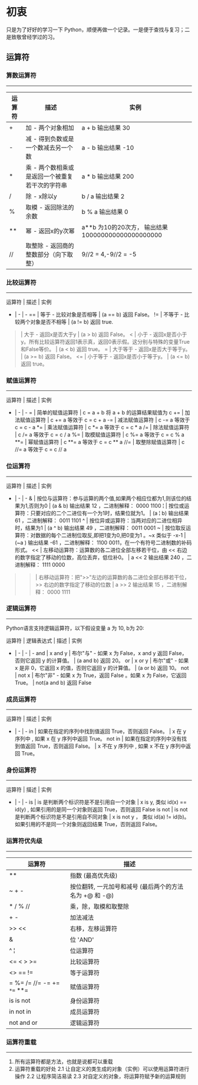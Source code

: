 # 初衷
只是为了好好的学习一下 Python，顺便再做一个记录。一是便于查找与复习；二是致敬曾经学过的习。

## 运算符
### 算数运算符
---

运算符 | 描述 | 实例
--- | --- | ---
+ | 加 - 两个对象相加 | a + b 输出结果 30
- | 减 - 得到负数或是一个数减去另一个数 | a - b 输出结果 -10
* | 乘 - 两个数相乘或是返回一个被重复若干次的字符串 | a * b 输出结果 200
/ | 除 - x除以y | b / a 输出结果 2
% | 取模 - 返回除法的余数 | b % a 输出结果 0
** | 幂 - 返回x的y次幂 | a**b 为10的20次方， 输出结果 100000000000000000000
// | 取整除 - 返回商的整数部分（向下取整） | 9//2 = 4,-9//2 = -5

### 比较运算符
---
运算符 | 描述 | 实例
- | - | -
== | 等于 - 比较对象是否相等 | (a == b) 返回 False。
!= | 不等于 - 比较两个对象是否不相等 | (a != b) 返回 true.
> | 大于 - 返回x是否大于y | (a > b) 返回 False。
< | 小于 - 返回x是否小于y。所有比较运算符返回1表示真，返回0表示假。这分别与特殊的变量True和False等价。 | (a < b) 返回 true。
>= | 大于等于 - 返回x是否大于等于y。 | (a >= b) 返回 False。
<= | 小于等于 -	返回x是否小于等于y。 | (a <= b) 返回 true。

### 赋值运算符
---
运算符 | 描述 | 实例
- | - | -
= | 简单的赋值运算符 | c = a + b 将 a + b 的运算结果赋值为 c
+= | 加法赋值运算符 | c += a 等效于 c = c + a
-= | 减法赋值运算符 | c -= a 等效于 c = c - a
*= | 乘法赋值运算符 | c *= a 等效于 c = c * a
/= | 除法赋值运算符 | c /= a 等效于 c = c / a
%= | 取模赋值运算符 | c %= a 等效于 c = c % a
**= | 幂赋值运算符 | c **= a 等效于 c = c ** a
//= | 取整除赋值运算符 | c //= a 等效于 c = c // a

### 位运算符
---
运算符 | 描述 | 实例
- | - | -
& | 按位与运算符：参与运算的两个值,如果两个相应位都为1,则该位的结果为1,否则为0 | (a & b) 输出结果 12 ，二进制解释： 0000 1100
&#166; | 按位或运算符：只要对应的二个二进位有一个为1时，结果位就为1。 | (a &#166; b) 输出结果 61 ，二进制解释： 0011 1101
^ | 按位异或运算符：当两对应的二进位相异时，结果为1 | (a ^ b) 输出结果 49 ，二进制解释： 0011 0001
~ | 按位取反运算符：对数据的每个二进制位取反,即把1变为0,把0变为1 。~x 类似于 -x-1 | (~a ) 输出结果 -61 ，二进制解释： 1100 0011，在一个有符号二进制数的补码形式。
<< | 左移动运算符：运算数的各二进位全部左移若干位，由 << 右边的数字指定了移动的位数，高位丢弃，低位补0。 | a << 2 输出结果 240 ，二进制解释： 1111 0000
>> | 右移动运算符：把">>"左边的运算数的各二进位全部右移若干位，>> 右边的数字指定了移动的位数 | a >> 2 输出结果 15 ，二进制解释： 0000 1111

### 逻辑运算符
---
Python语言支持逻辑运算符，以下假设变量 a 为 10, b为 20:

运算符 | 逻辑表达式 | 描述 | 实例
- | - | - | -
and | x and y | 布尔"与" - 如果 x 为 False，x and y 返回 False，否则它返回 y 的计算值。 | (a and b) 返回 20。
or | x or y | 布尔"或" - 如果 x 是非 0，它返回 x 的值，否则它返回 y 的计算值。 | (a or b) 返回 10。
not | not x | 布尔"非" - 如果 x 为 True，返回 False 。如果 x 为 False，它返回 True。 | not(a and b) 返回 False

### 成员运算符
---
运算符 | 描述 | 实例
- | - | -
in | 如果在指定的序列中找到值返回 True，否则返回 False。 | x 在 y 序列中 , 如果 x 在 y 序列中返回 True。
not in | 如果在指定的序列中没有找到值返回 True，否则返回 False。 | x 不在 y 序列中 , 如果 x 不在 y 序列中返回 True。

### 身份运算符
---
运算符 | 描述 | 实例
- | - | -
is | is 是判断两个标识符是不是引用自一个对象 | x is y, 类似 id(x) == id(y) , 如果引用的是同一个对象则返回 True，否则返回 False
is not | is not 是判断两个标识符是不是引用自不同对象 | x is not y ， 类似 id(a) != id(b)。如果引用的不是同一个对象则返回结果 True，否则返回 False。

### 运算符优先级
---
运算符 | 描述
--- | ---
** | 指数 (最高优先级)
~ + - | 按位翻转, 一元加号和减号 (最后两个的方法名为 +@ 和 -@)
* / % // | 乘，除，取模和取整除
+ - | 加法减法
>> << | 右移，左移运算符
& | 位 'AND'
^ &#166; | 位运算符
<= < > >= | 比较运算符
<> == != | 等于运算符
= %= /= //= -= += `*=` **= | 赋值运算符
is is not | 身份运算符
in not in | 成员运算符
not and or | 逻辑运算符

### 运算符重载
---
1. 所有运算符都是方法，也就是说都可以重载
2. 运算符重载的好处
	2.1 让自定义的类生成的对象（实例）可以使用运算符进行操作
	2.2 让程序简洁易读
	2.3 对自定义的对象，将运算符赋予新的运算规则
